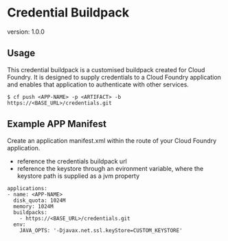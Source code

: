 # Credential Buildpack

version: 1.0.0

## Usage
This credential buildpack is a customised buildpack created for Cloud Foundry.
It is designed to supply credentials to a Cloud Foundry application and enables that application to authenticate with other services.

```
$ cf push <APP-NAME> -p <ARTIFACT> -b https://<BASE_URL>/credentials.git
```

## Example APP Manifest
Create an application manifest.xml within the route of your Cloud Foundry application.
 - reference the credentials buildpack url
 - reference the keystore through an evironment variable, where the keystore path is supplied as a jvm property
```
applications:
- name: <APP-NAME>
  disk_quota: 1024M
  memory: 1024M
  buildpacks:
    - https://<BASE_URL>/credentials.git
  env:
    JAVA_OPTS: '-Djavax.net.ssl.keyStore=CUSTOM_KEYSTORE'
```


